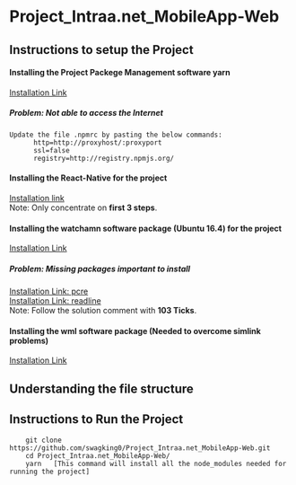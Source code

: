 # Project_Intraa.net_MobileApp-Web

## Instructions to setup the Project
#### Installing the Project Packege Management software yarn
   [Installation Link](https://websiteforstudents.com/how-to-install-yarn-packege-management-on-ubuntu-16-04-18-04-18-10/)
##### Problem: Not able to access the Internet
    Update the file .npmrc by pasting the below commands:
          http=http://proxyhost/:proxyport
          ssl=false
          registry=http://registry.npmjs.org/
#### Installing the React-Native for the project
   [Installation link](https://code.likeagirl.io/say-hello-world-using-react-native-in-linux-15955986bc44) <br />
    Note: Only concentrate on __first 3 steps__.

#### Installing the watchamn software package (Ubuntu 16.4) for the project
   [Installation Link](https://medium.com/@vonchristian/how-to-setup-watchman-on-ubuntu-16-04-53196cc0227c)
##### Problem: Missing packages important to install
   [Installation Link: pcre](http://www.linuxfromscratch.org/blfs/view/svn/general/pcre.html) <br />
   [Installation Link: readline](https://stackoverflow.com/questions/23085076/readline-readline-h-file-not-found) <br />
   Note: Follow the solution comment with __103 Ticks__.
   
#### Installing the wml software package (Needed to overcome simlink problems)
   [Installation Link](https://github.com/wix/wml/)
   
## Understanding the file structure

## Instructions to Run the Project
        git clone https://github.com/swagking0/Project_Intraa.net_MobileApp-Web.git
        cd Project_Intraa.net_MobileApp-Web/
        yarn   [This command will install all the node_modules needed for running the project]
